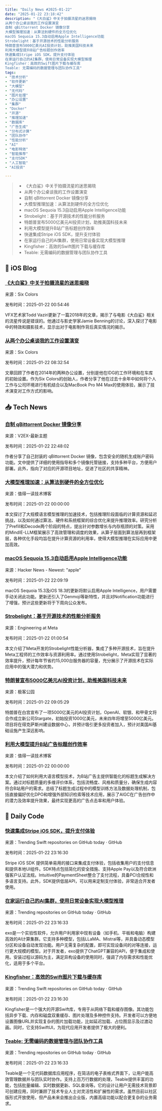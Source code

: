 ```yaml
---
title: "Daily News #2025-01-22"
date: "2025-01-22 23:18:42"
description: "《大白鲨》中关于拍摄流星的迷思揭晓
从两个办公桌谈我的工作设置演变
自制 qBittorrent Docker 镜像分享
大模型推理加速：从算法到硬件的全方位优化
macOS Sequoia 15.3自动启用Apple Intelligence功能
Strobelight：基于开源技术的性能分析服务
特朗普宣布5000亿美元AI投资计划，助推美国科技未来
利用大模型提升B站广告标题创作效率
快速集成Stripe iOS SDK，提升支付体验
在家运行自己的AI集群，使用日常设备实现大模型推理
Kingfisher：高效的Swift图片下载与缓存库
Teable: 无需编码的数据管理与团队协作工具"
tags: 
- "技术分析"
- "软件更新"
- "大模型"
- "无代码"
- "图片处理"
- "办公设置"
- "集群"
- "Docker"
- "开源"
- "推理加速"
- "数据库"
- "广告生成"
- "分布式计算"
- "团队协作"
- "性能分析"
- "AI"
- "电影特效"
- "智能推荐"
- "支付SDK"
- "人工智能"
- "AI投资"

---
```


> - 《大白鲨》中关于拍摄流星的迷思揭晓
> - 从两个办公桌谈我的工作设置演变
> - 自制 qBittorrent Docker 镜像分享
> - 大模型推理加速：从算法到硬件的全方位优化
> - macOS Sequoia 15.3自动启用Apple Intelligence功能
> - Strobelight：基于开源技术的性能分析服务
> - 特朗普宣布5000亿美元AI投资计划，助推美国科技未来
> - 利用大模型提升B站广告标题创作效率
> - 快速集成Stripe iOS SDK，提升支付体验
> - 在家运行自己的AI集群，使用日常设备实现大模型推理
> - Kingfisher：高效的Swift图片下载与缓存库
> - Teable: 无需编码的数据管理与团队协作工具

## 🍎 iOS Blog

### [《大白鲨》中关于拍摄流星的迷思揭晓](https://sixcolors.com/link/2025/01/jaws-myths-exploded-by-spielberg-via-vaziri/)

来源：Six Colors

发布时间：2025-01-22 00:54:46

VFX艺术家Todd Vaziri更新了一篇2018年的文章，揭示了与电影《大白鲨》相关的流星传说是错误的。他通过与影史学家Jamie Benning的讨论，深入探讨了电影中的特效和摄影技术，显示出对于电影制作背后真实情况的揭示。

### [从两个办公桌谈我的工作设置演变](https://sixcolors.com/post/2025/01/two-desks-but-a-single-m4-max-macbook-pro/)

来源：Six Colors

发布时间：2025-01-22 08:32:54

文章回顾了作者在2014年的两种办公设置，分别是他在IDG的工作环境和在车库的初始设置。作为Six Colors的创始人，作者分享了他在过去十余年中如何将个人工作与公司环境进行有机结合以及MacBook Pro M4 Max的使用体验，展示了技术演变对工作方式的影响。

## 📥 Tech News

### [自制 qBittorrent Docker 镜像分享](https://www.v2ex.com/t/1107193)

来源：V2EX-最新主题

发布时间：2025-01-22 22:48:02

作者分享了自己封装的 qBittorrent Docker 镜像，包含安全的随机生成账户密码功能。文中提供了详细的使用指导和多个镜像托管链接，支持多种平台，方便用户部署。此外，指向了对应的开源项目地址，促进了社区的共享精神。

### [大模型推理加速：从算法到硬件的全方位优化](https://mp.weixin.qq.com/s/3QYQDq4ZHQRwYMs6MmgVLg)

来源：值得一读技术博客

发布时间：2025-01-22 00:00:00

本文探讨了大规模语言模型推理的加速技术，包括推理阶段面临的计算资源和延迟挑战，以及如何通过算法、硬件和系统框架的综合优化来提升推理效率。研究分析了Prefill和Decode两个阶段的特点，提出针对参数增长与内存瓶颈的对策。采用的MindIE-LLM框架展示了高效管理和调度的效果，从算子层面到算法层再到框架层，各种优化手段均旨在提升计算资源的利用率，使得大模型推理在实际应用中更加高效。

### [macOS Sequoia 15.3自动启用Apple Intelligence功能](https://www.macrumors.com/2025/01/21/macos-sequoia-15-3-apple-intelligence-opt-out/)

来源：Hacker News - Newest: "apple"

发布时间：2025-01-22 22:09:19

macOS Sequoia 15.3及iOS 18.3的更新将默认启用Apple Intelligence，用户需要手动关闭此功能。更新还引入了Genmoji等新特性，并且对Notification功能进行了增强，预计这些更新将于下周向公众发布。

### [Strobelight：基于开源技术的性能分析服务](https://engineering.fb.com/2025/01/21/production-engineering/strobelight-a-profiling-service-built-on-open-source-technology/)

来源：Engineering at Meta

发布时间：2025-01-22 01:00:54

本文介绍了Meta开发的Strobelight性能分析器，集成了多种开源技术，旨在提升Meta工程师的工作效率与资源利用率。通过使用Strobelight，Meta实现了显著的效率提升，预计每年节省约15,000台服务器的容量，充分展示了开源技术在实际应用中的强大潜力和优势。

### [特朗普宣布5000亿美元AI投资计划，助推美国科技未来](http://www.geekpark.net/news/345497)

来源：极客公园

发布时间：2025-01-22 09:05:29

特朗普在白宫宣布了一项5000亿美元的AI投资计划，OpenAI、软银、和甲骨文将合作成立新公司Stargate，初始投资1000亿美元，未来四年将增至5000亿美元。项目将在得克萨斯州建设数据中心，并预计吸引更多投资者加入，预计对美国AI基础设施产生深远影响。

### [利用大模型提升B站广告标题创作效率](https://mp.weixin.qq.com/s/L-OPGrok5wyUUXW16GtEtA)

来源：值得一读技术博客

发布时间：2025-01-22 00:00:00

本文介绍了如何利用大语言模型技术，为B站广告主提供智能化的标题生成解决方案。通过对标题质量的多维评价体系，包括流畅度、风格和质量分，确保生成内容符合B站用户的需求。总结了标题生成过程中的模型训练方法及数据处理机制，包括直接偏好优化DPO和增强外部知识检索等技术应用，展示了AIGC在广告创作中的潜力及效率提升效果，最终实现更高的广告点击率和用户体验。

## 💾 Daily Code

### [快速集成Stripe iOS SDK，提升支付体验](https://github.com/stripe/stripe-ios)

来源：Trending Swift repositories on GitHub today · GitHub

发布时间：2025-01-22 23:16:30

Stripe iOS SDK 提供简单易用的接口来集成支付体验，包括收集用户的支付信息和提供本地UI组件。SDK特点包括简化的安全措施、支持Apple Pay以及符合欧洲强客户认证法规。Intuitive的PaymentSheet整合了支付流程，具备PCI合规性和多语言支持。此外，SDK提供低层API，可以用来定制支付体验，非常适合开发者使用。

### [在家运行自己的AI集群，使用日常设备实现大模型推理](https://github.com/exo-explore/exo)

来源：Trending repositories on GitHub today · GitHub

发布时间：2025-01-22 23:16:33

exo是一个实验性软件，允许用户利用家中现有设备（如手机、平板和电脑）构建高效的AI计算集群。它支持多种模型，包括LLaMA、Mistral等，并具备动态模型分区和设备自动发现功能。用户无需复杂的配置，即可实现设备间的对等连接，运行更大规模的模型。对于开发者，exo提供了ChatGPT兼容的API，便于集成和使用。安装过程以源码为主，满足异构设备的使用同时，强调了内存需求和性能优化，适用于多个平台。

### [Kingfisher：高效的Swift图片下载与缓存库](https://github.com/onevcat/Kingfisher)

来源：Trending Swift repositories on GitHub today · GitHub

发布时间：2025-01-22 23:16:30

Kingfisher是一个强大的开源Swift库，专用于从网络下载和缓存图像。其功能包括异步下载、内存和磁盘双重缓存、图片处理及多种控件支持。开发者可以方便地设置图像URL并实现复杂的图片加载功能，比如延迟加载、占位图显示及过渡动画。同时，它支持SwiftUI，为现代应用开发者提供了极大的便利。

### [Teable: 无需编码的数据管理与团队协作工具](https://github.com/teableio/teable)

来源：Trending repositories on GitHub today · GitHub

发布时间：2025-01-22 23:16:33

Teable是一个无代码数据库应用程序，在简洁的电子表格式界面下，让用户能高效管理数据并与团队实时协作。支持上百万行数据的处理，Teable提供丰富的功能，包括批量编辑、实时数据更新、SQL查询等。它的设计让用户无需技术背景即可创建应用，同时兼顾了技术专业人士对灵活性和扩展性的需求。虽然目前以社区版形式开放使用，但产品未来会推出企业版，内置高级功能以配合更复杂的业务需求。

